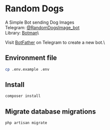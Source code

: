 # Random Dogs
A Simple Bot sending Dog Images\
Telegram: [@RandomDogsImage_bot](https://t.me/RandomDogsImage_bot)\
Library: [Botman](https://github.com/botman/botman)\

Visit [BotFather](https://t.me/botfather) on Telegram to create a new bot.\

## Environment file
```bash
cp .env.example .env 
```
## Install
```bash
composer install
```
## Migrate database migrations
```bash
php artisan migrate
```

